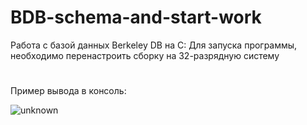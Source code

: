 # BDB-schema-and-start-work
Работа с базой данных Berkeley DB на C:
Для запуска программы, необходимо перенастроить сборку на 32-разрядную систему
#
Пример вывода в консоль:

![unknown](https://user-images.githubusercontent.com/80622273/176699054-a44aed8b-ec8a-4299-b7f7-c49c0a4ee158.png)
